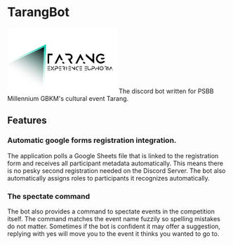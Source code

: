 # TarangBot
![Logo.exe](https://github.com/VishalVSV/TarangBot/blob/master/Images/TarangLogo.png?raw=true)
The discord bot written for PSBB Millennium GBKM's cultural event Tarang.

## Features
### Automatic google forms registration integration.
The application polls a Google Sheets file that is linked to the registration form and receives all participant metadata automatically.
This means there is no pesky second registration needed on the Discord Server. The bot also automatically assigns roles to participants it recognizes automatically.

### The spectate command
The bot also provides a command to spectate events in the competition itself. The command matches the event name fuzzily so spelling mistakes do not matter.
Sometimes if the bot is confident it may offer a suggestion, replying with yes will move you to the event it thinks you wanted to go to.
